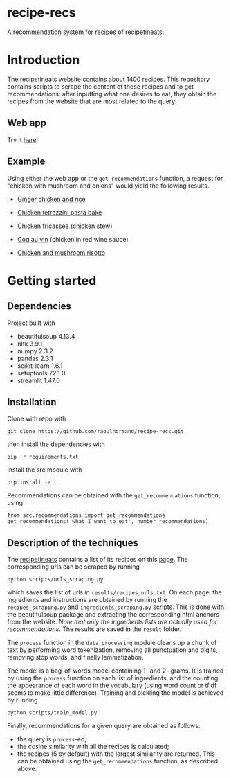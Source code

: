 # recipe-recs

A recommendation system for recipes of [recipetineats](https://www.recipetineats.com/).

# Introduction

The [recipetineats](https://www.recipetineats.com/) website contains about 1400 recipes. This repository contains scripts to scrape the content of these recipes and to get recommendations: after inputting what one desires to eat, they obtain the recipes from the website that are most related to the query. 

## Web app

Try it [here](https://recipe-recs.streamlit.app/)!

## Example

Using either the web app or the `get_recommendations` function, a request for "chicken with mushroom and onions" would yield the following results.

- [Ginger chicken and rice](https://www.recipetineats.com/ginger-chicken-and-rice/)

- [Chicken tetrazzini pasta bake](https://www.recipetineats.com/chicken-tetrazzini-pasta-bake/)

- [Chicken fricassee](https://www.recipetineats.com/chicken-fricassee-quick-french-chicken-stew/) (chicken stew)

- [Coq au vin](https://www.recipetineats.com/coq-au-vin/) (chicken in red wine sauce)

- [Chicken and mushroom risotto](https://www.recipetineats.com/chicken-and-mushroom-risotto/)

# Getting started

## Dependencies

Project built with

- beautifulsoup 4.13.4
- nltk 3.9.1
- numpy 2.3.2
- pandas 2.3.1
- scikit-learn 1.6.1
- setuptools 72.1.0
- streamlit 1.47.0

## Installation

Clone with repo with
```
git clone https://github.com/raoulnormand/recipe-recs.git
```
then install the dependencies with
```
pip -r requirements.txt
```
Install the src module with
```
pip install -e .
```
Recommendations can be obtained with the `get_recommendations` function, using
```
from src.recommendations import get_recommendations
get_recommendations('what I want to eat', number_recommendations)
```

## Description of the techniques

The [recipetineats](https://www.recipetineats.com/) contains a list of its recipes on this [page](https://www.recipetineats.com/recipes/). The corresponding urls can be scraped by running
```
python scripts/urls_scraping.py
```
which saves the list of urls in `results/recipes_urls.txt`. On each page, the ingredients and instructions are obtained by running the `recipes_scraping.py` and `ingredients_scraping.py` scripts. This is done with the beautifulsoup package and extracting the corresponding html anchors from the website. *Note that only the ingredients lists are actually used for recommendations.* The results are saved in the `result` folder.

The `process` function in the `data_processing` module cleans up a chunk of text by performing word tokenization, removing all punctuation and digits, removing stop words, and finally lemmatization.

The model is a bag-of-words model containing 1- and 2- grams. It is trained by using the `process` function on each list of ingredients, and the counting the appearance of each word in the vocabulary (using word count or tfidf seems to make little difference). Training and pickling the model is achieved by running
```
python scripts/train_model.py
```

Finally, recommendations for a given query are obtained as follows:
- the query is `process`-ed;
- the cosine similarity with all the recipes is calculated;
- the recipes (5 by default) with the largest similarity are returned.
This can be obtained using the `get_recommendations` function, as described above.

